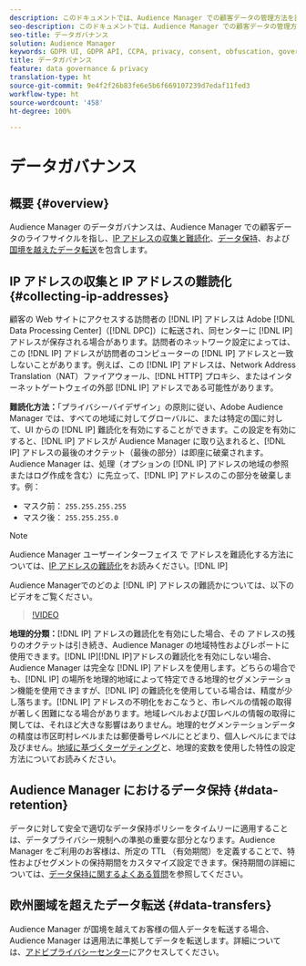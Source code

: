 ```yaml
---
description: このドキュメントでは、Audience Manager での顧客データの管理方法を説明します。
seo-description: このドキュメントでは、Audience Manager での顧客データの管理方法を説明します。
seo-title: データガバナンス
solution: Audience Manager
keywords: GDPR UI, GDPR API, CCPA, privacy, consent, obfuscation, governance
title: データガバナンス
feature: data governance & privacy
translation-type: ht
source-git-commit: 9e4f2f26b83fe6e5b6f669107239d7edaf11fed3
workflow-type: ht
source-wordcount: '458'
ht-degree: 100%

---
```



# データガバナンス

## 概要 {#overview}

Audience Manager のデータガバナンスは、Audience Manager での顧客データのライフサイクルを指し、[IP アドレスの収集と難読化](data-governance.md#collecting-ip-addresses)、[データ保持](data-governance.md#data-retention)、および[国境を越えたデータ転送](data-governance.md#data-transfers)を包含します。

## IP アドレスの収集と IP アドレスの難読化 {#collecting-ip-addresses}

顧客の Web サイトにアクセスする訪問者の [!DNL IP] アドレスは Adobe [!DNL Data Processing Center]（[!DNL DPC]）に転送され、同センターに [!DNL IP] アドレスが保存される場合があります。訪問者のネットワーク設定によっては、この [!DNL IP] アドレスが訪問者のコンピューターの [!DNL IP] アドレスと一致しないことがあります。例えば、この [!DNL IP] アドレスは、Network Address Translation（NAT）ファイアウォール、[!DNL HTTP] プロキシ、またはインターネットゲートウェイの外部 [!DNL IP] アドレスである可能性があります。

**難読化方法：**「プライバシーバイデザイン」の原則に従い、Adobe Audience Manager では、すべての地域に対してグローバルに、または特定の国に対して、UI からの [!DNL IP] 難読化を有効にすることができます。この設定を有効にすると、[!DNL IP] アドレスが Audience Manager に取り込まれると、[!DNL IP] アドレスの最後のオクテット（最後の部分）は即座に破棄されます。Audience Manager は、処理（オプションの [!DNL IP] アドレスの地域の参照またはログ作成を含む）に先立って、[!DNL IP] アドレスのこの部分を破棄します。例：

* マスク前： `255.255.255.255`
* マスク後： `255.255.255.0`

>[!NOTE]
>
>Audience Manager ユーザーインターフェイス で アドレスを難読化する方法については、[IP アドレスの難読化](../../features/administration/ip-obfuscation.md)をお読みください。[!DNL IP]

Audience Managerでのどのよ [!DNL IP] アドレスの難読かについては、以下のビデオをご覧ください。

>[!VIDEO](https://video.tv.adobe.com/v/27218/?captions=jpn)

**地理的分類：**[!DNL IP] アドレスの難読化を有効にした場合、その アドレスの残りのオクテットは引き続き、Audience Manager の地域特性およびレポートに使用できます。[!DNL IP][!DNL IP]アドレスの難読化を有効にしない場合、Audience Manager は完全な [!DNL IP] アドレスを使用します。どちらの場合でも、[!DNL IP] の場所を地理的地域によって特定できる地理的セグメンテーション機能を使用できますが、[!DNL IP] の難読化を使用している場合は、精度が少し落ちます。[!DNL IP] アドレスの不明化をおこなうと、市レベルの情報の取得が著しく困難になる場合があります。地域レベルおよび国レベルの情報の取得に関しては、それほど大きな影響はありません。地理的セグメンテーションデータの精度は市区町村レベルまたは郵便番号レベルにとどまり、個人レベルにまでは及びません。[地域に基づくターゲティング](../../features/traits/trait-geotarget-keys.md)と、地理的変数を使用した特性の設定方法についてお読みください。

## Audience Manager におけるデータ保持 {#data-retention}

データに対して安全で適切なデータ保持ポリシーをタイムリーに適用することは、データプライバシー規制への準拠の重要な部分となります。Audience Manager をご利用のお客様は、所定の TTL （有効期間）を定義することで、特性およびセグメントの保持期間をカスタマイズ設定できます。保持期間の詳細については、[データ保持に関するよくある質問](../../faq/faq-privacy.md)を参照してください。

## 欧州圏域を超えたデータ転送 {#data-transfers}

Audience Manager が国境を越えてお客様の個人データを転送する場合、Audience Manager は適用法に準拠してデータを転送します。詳細については、[アドビプライバシーセンター](https://www.adobe.com/jp/privacy/eudatatransfers.html)にアクセスしてください。